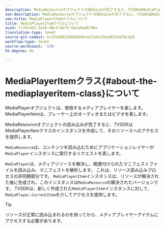 ```yaml
---
description: MediaResourceオブジェクトの読み込みが完了すると、TVSDKはMediaPlayerItemクラスのインスタンスを作成して、そのリソースへのアクセスを提供します。
seo-description: MediaResourceオブジェクトの読み込みが完了すると、TVSDKはMediaPlayerItemクラスのインスタンスを作成して、そのリソースへのアクセスを提供します。
seo-title: MediaPlayerItemクラスについて
title: MediaPlayerItemクラスについて
uuid: fc79c442-2e38-48c4-8ef9-6dce9ad6790a
translation-type: tm+mt
source-git-commit: bc35da8b258056809ceaf18e33bed631047bc81b
workflow-type: tm+mt
source-wordcount: '176'
ht-degree: 0%

---
```



# MediaPlayerItemクラス{#about-the-mediaplayeritem-class}について

MediaPlayerオブジェクトは、使用するメディアプレイヤーを表します。 MediaPlayerItemは、プレーヤー上のオーディオまたはビデオを表します。

MediaResourceオブジェクトの読み込みが完了すると、TVSDKはMediaPlayerItemクラスのインスタンスを作成して、そのリソースへのアクセスを提供します。

`MediaResource`は、コンテンツを読み込むためにアプリケーションレイヤーが`MediaPlayer`インスタンスに発行するリクエストを表します。

`MediaPlayer`は、メディアリソースを解決し、関連付けられたマニフェストファイルを読み込み、マニフェストを解析します。 これは、リソース読み込みプロセスの非同期部分です。 `MediaPlayerItem`インスタンスは、リソースが解決された後に生成され、このインスタンスは`MediaResource`の解決されたバージョンです。 TVSDKは、新しく作成された`MediaPlayerItem`インスタンスに対して、`MediaPlayer.CurrentItem`を介してアクセスを提供します。

>[!TIP]
>
>リソースが正常に読み込まれるのを待ってから、メディアプレイヤーアイテムにアクセスする必要があります。